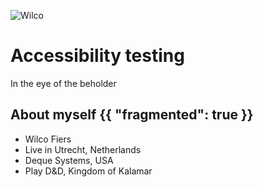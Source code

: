 ![Wilco](img/wilco.jpg)

# Accessibility testing
In the eye of the beholder

## About myself {{ "fragmented": true }}

- Wilco Fiers
- Live in Utrecht, Netherlands
- Deque Systems, USA
- Play D&D, Kingdom of Kalamar